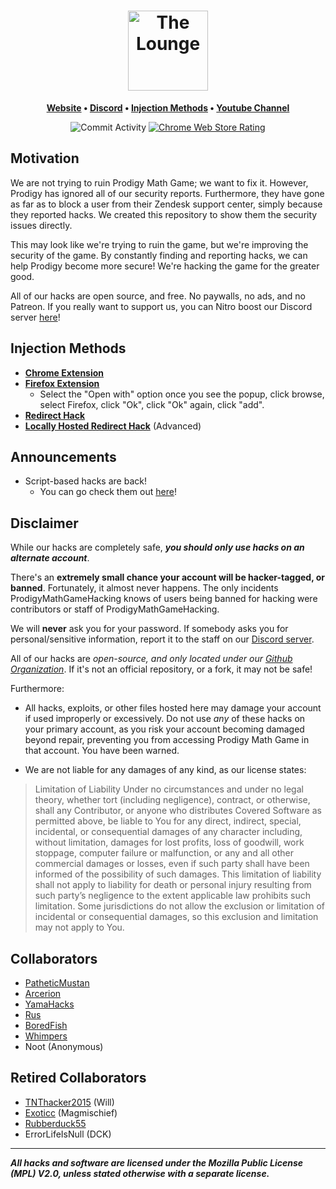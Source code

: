 <h1 align="center">
	<img
		width="128"
		alt="The Lounge"
		src="https://raw.githubusercontent.com/Prodigy-Hacking/ProdigyMathGameHacking/master/browserextension/src/assets/x128.png">
</h1>
<p align="center">
	<strong>
		<a href="https://prodigyhacking.com/">Website</a>
		•
		<a href="https://discord.gg/XQDfbfq">Discord</a>
		•
		<a href="#injection-methods">Injection Methods</a>
		•
		<a href="https://www.youtube.com/channel/UChIRMY6SdQrcADVscWTVv9A">Youtube Channel</a>
	</strong>
</p>
<p align="center">
	<img
		alt="Commit Activity"
		src="https://img.shields.io/github/commit-activity/y/Prodigy-Hacking/ProdigyMathGameHacking">
	<a href="https://chrome.google.com/webstore/detail/lpkeloemedafpfkdkbaclmmaokmadced/">
		<img
		alt="Chrome Web Store Rating"
		     src="https://img.shields.io/chrome-web-store/stars/lpkeloemedafpfkdkbaclmmaokmadced"></a>
</p>


## Motivation

We are not trying to ruin Prodigy Math Game; we want to fix it. However, Prodigy has ignored all of our security reports. Furthermore, they have gone as far as to block a user from their Zendesk support center, simply because they reported hacks. We created this repository to show them the security issues directly.

This may look like we're trying to ruin the game, but we're improving the security of the game. By constantly finding and reporting hacks, we can help Prodigy
become more secure! We're hacking the game for the greater good.

All of our hacks are open source, and free. No paywalls, no ads, and no Patreon. If you really want to support us, you can Nitro boost our Discord server [here](https://discord.gg/XQDfbfq)!

## Injection Methods

- **[Chrome Extension](https://chrome.google.com/webstore/detail/lpkeloemedafpfkdkbaclmmaokmadced/)**
- **[Firefox Extension](/browserextension/build/prodigy_math_game_hacking-1.0-fx.xpi?raw=true)**
  - Select the "Open with" option once you see the popup, click browse, select Firefox, click "Ok", click "Ok" again, click "add".
- **[Redirect Hack](https://github.com/Prodigy-Hacking/ProdigyMathGameHacking/wiki/Redirect-Hack)**
- **[Locally Hosted Redirect Hack](https://github.com/Prodigy-Hacking/Redirector#using-redirector-locally-advanced)** (Advanced)

## Announcements

- Script-based hacks are back!
   - You can go check them out [here](https://github.com/Prodigy-Hacking/ProdigyMathGameHacking/blob/master/hacks/Script-Based%20Hacks/)!

## Disclaimer

While our hacks are completely safe, ***you should only use hacks on an alternate account***.

There's an **extremely small chance your account will be hacker-tagged, or banned**. Fortunately, it almost never happens. The only incidents ProdigyMathGameHacking knows of users being banned for hacking were contributors or staff of ProdigyMathGameHacking.

We will **never** ask you for your password. If somebody asks you for personal/sensitive information, report it to the staff on our [Discord server](https://discord.gg/XQDfbfq).

All of our hacks are *open-source, and only located under our [Github Organization](https://github.com/Prodigy-Hacking)*.
If it's not an official repository, or a fork, it may not be safe!

Furthermore:

- All hacks, exploits, or other files hosted here may damage your account if used improperly or excessively. Do not use *any* of these hacks on your primary account, as you risk your account becoming damaged beyond repair, preventing you from accessing Prodigy Math Game in that account. You have been warned.

- We are not liable for any damages of any kind, as our license states:

> Limitation of Liability
> Under no circumstances and under no legal theory, whether tort (including negligence), contract, or otherwise, shall any Contributor, or anyone who distributes Covered Software as permitted above, be liable to You for any direct, indirect, special, incidental, or consequential damages of any character including, without limitation, damages for lost profits, loss of goodwill, work stoppage, computer failure or malfunction, or any and all other commercial damages or losses, even if such party shall have been informed of the possibility of such damages. This limitation of liability shall not apply to liability for death or personal injury resulting from such party’s negligence to the extent applicable law prohibits such limitation. Some jurisdictions do not allow the exclusion or limitation of incidental or consequential damages, so this exclusion and limitation may not apply to You.


## Collaborators

- [PatheticMustan](https://github.com/PatheticMustan)
- [Arcerion](https://github.com/ArcerionDev)
- [YamaHacks](https://github.com/YamaHacks)
- [Rus](https://github.com/UntrustableRus)
- [BoredFish](https://github.com/BoredFishRE)
- [Whimpers](https://github.com/KryptoCrash)
- Noot (Anonymous)

## Retired Collaborators

- [TNThacker2015](https://github.com/TNThacker2015) (Will)
- [Exoticc](https://github.com/Exoticc) (Magmischief)
- [Rubberduck55](https://github.com/Rubberduck55)
- ErrorLifeIsNull (DCK)

----
***All hacks and software are licensed under the Mozilla Public License (MPL) V2.0, unless stated otherwise with a separate license.***
